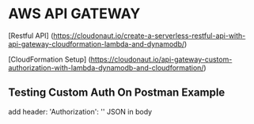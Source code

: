 # AWS API GATEWAY
[Restful API]
(https://cloudonaut.io/create-a-serverless-restful-api-with-api-gateway-cloudformation-lambda-and-dynamodb/)

[CloudFormation Setup]
(https://cloudonaut.io/api-gateway-custom-authorization-with-lambda-dynamodb-and-cloudformation/)

## Testing Custom Auth On Postman Example
add header:
'Authorization': ''
JSON in body
